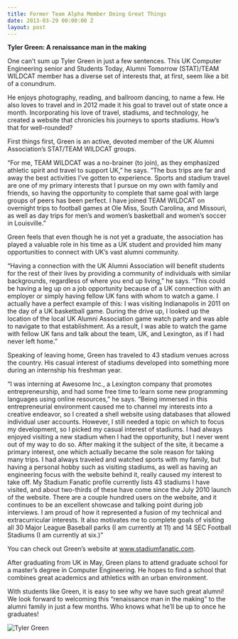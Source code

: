 ```yaml
---
title: Former Team Alpha Member Doing Great Things
date: 2013-03-29 00:00:00 Z
layout: post
---
```

 
<p><strong>Tyler Green: A renaissance man in the making</strong></p>
<p>One can&rsquo;t sum up Tyler Green in just a few sentences. This UK Computer Engineering senior and Students Today, Alumni Tomorrow (STAT)/TEAM WILDCAT member has a diverse set of interests that, at first, seem like a bit of a conundrum.</p>
<p>He enjoys photography, reading, and ballroom dancing, to name a few. He also loves to travel and in 2012 made it his goal to travel out of state once a month. Incorporating his love of travel, stadiums, and technology, he created a website that chronicles his journeys to sports stadiums. How&rsquo;s that for well-rounded?</p>
<p>First things first, Green is an active, devoted member of the UK Alumni Association&rsquo;s STAT/TEAM WILDCAT groups.</p>
<p>&ldquo;For me, TEAM WILDCAT was a no-brainer (to join), as they emphasized athletic spirit and travel to support UK,&rdquo; he says. &ldquo;The bus trips are far and away the best activities I&rsquo;ve gotten to experience. Sports and stadium travel are one of my primary interests that I pursue on my own with family and friends, so having the opportunity to complete that same goal with large groups of peers has been perfect. I have joined TEAM WILDCAT on overnight trips to football games at Ole Miss, South Carolina, and Missouri, as well as day trips for men&rsquo;s and women&rsquo;s basketball and women&rsquo;s soccer in Louisville.&rdquo;</p>
<p>Green feels that even though he is not yet a graduate, the association has played a valuable role in his time as a UK student and provided him many opportunities to connect with UK&rsquo;s vast alumni community.</p>
<p>&ldquo;Having a connection with the UK Alumni Association will benefit students for the rest of their lives by providing a community of individuals with similar backgrounds, regardless of where you end up living,&rdquo; he says. &ldquo;This could be having a leg up on a job opportunity because of a UK connection with an employer or simply having fellow UK fans with whom to watch a game. I actually have a perfect example of this: I was visiting Indianapolis in 2011 on the day of a UK basketball game. During the drive up, I looked up the location of the local UK Alumni Association game watch party and was able to navigate to that establishment. As a result, I was able to watch the game with fellow UK fans and talk about the team, UK, and Lexington, as if I had never left home.&rdquo;</p>
<p>Speaking of leaving home, Green has traveled to 43 stadium venues across the country. His casual interest of stadiums developed into something more during an internship his freshman year.</p>
<p>&ldquo;I was interning at Awesome Inc., a Lexington company that promotes entrepreneurship, and had some free time to learn some new programming languages using online resources,&rdquo; he says. &ldquo;Being immersed in this entrepreneurial environment caused me to channel my interests into a creative endeavor, so I created a shell website using databases that allowed individual user accounts. However, I still needed a topic on which to focus my development, so I picked my casual interest of stadiums. I had always enjoyed visiting a new stadium when I had the opportunity, but I never went out of my way to do so. After making it the subject of the site, it became a primary interest, one which actually became the sole reason for taking many trips. I had always traveled and watched sports with my family, but having a personal hobby such as visiting stadiums, as well as having an engineering focus with the website behind it, really caused my interest to take off. My Stadium Fanatic profile currently lists 43 stadiums I have visited, and about two-thirds of these have come since the July 2010 launch of the website. There are a couple hundred users on the website, and it continues to be an excellent showcase and talking point during job interviews. I am proud of how it represented a fusion of my technical and extracurricular interests. It also motivates me to complete goals of visiting all 30 Major League Baseball parks (I am currently at 11) and 14 SEC Football Stadiums (I am currently at six.)&rdquo;</p>
<p>You can check out Green&rsquo;s website at <a href="http://www.stadiumfanatic.com/" target="_blank">www.stadiumfanatic.com</a>.</p>
<p>After graduating from UK in May, Green plans to attend graduate school for a master&rsquo;s degree in Computer Engineering. He hopes to find a school that combines great academics and athletics with an urban environment.</p>
<p>With students like Green, it is easy to see why we have such great alumni! We look forward to welcoming this &ldquo;renaissance man in the making&rdquo; to the alumni family in just a few months. Who knows what he&rsquo;ll be up to once he graduates!</p>

<p><img alt="Tyler Green" src="http://ukalum.files.wordpress.com/2013/02/tyler-green.jpg?w=300&amp;h=225"/></p>
